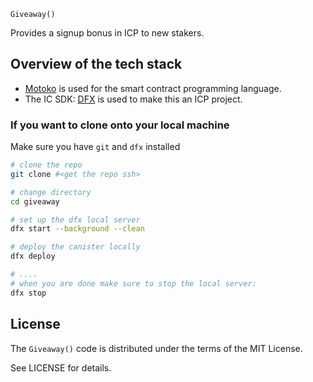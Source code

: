 `Giveaway()`

Provides a signup bonus in ICP to new stakers.

## Overview of the tech stack

- [Motoko](https://react.dev/](https://internetcomputer.org/docs/current/motoko/main/motoko?source=nav)) is used for the smart contract programming language.
- The IC SDK: [DFX](https://internetcomputer.org/docs/current/developer-docs/setup/install) is used to make this an ICP project.

### If you want to clone onto your local machine

Make sure you have `git` and `dfx` installed
```bash
# clone the repo
git clone #<get the repo ssh>

# change directory
cd giveaway

# set up the dfx local server
dfx start --background --clean

# deploy the canister locally
dfx deploy

# ....
# when you are done make sure to stop the local server:
dfx stop
```

## License

The `Giveaway()` code is distributed under the terms of the MIT License.

See LICENSE for details.